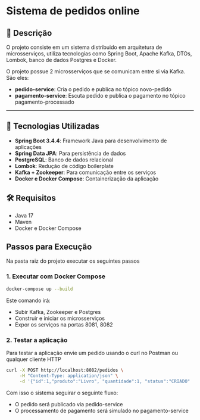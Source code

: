 # Sistema de pedidos online

## 📝 Descrição

O projeto consiste em um sistema distribuido em arquitetura de microsserviços, utiliza
tecnologias como Spring Boot, Apache Kafka, DTOs, Lombok, banco de dados Postgres e Docker. 

O projeto possue 2 microsserviços que se comunicam entre si via Kafka. São eles:

- **pedido-service**: Cria o pedido e publica no tópico novo-pedido
- **pagamento-service**: Escuta pedido e publica o pagamento no tópico pagamento-processado

---

## 🚀 Tecnologias Utilizadas
- **Spring Boot 3.4.4**: Framework Java para desenvolvimento de aplicações
- **Spring Data JPA**: Para persistência de dados
- **PostgreSQL**: Banco de dados relacional
- **Lombok**: Redução de código boilerplate
- **Kafka + Zookeeper**: Para comunicação entre os serviços
- **Docker e Docker Compose**: Containerização da aplicação

## 🛠️ Requisitos
- Java 17
- Maven
- Docker e Docker Compose

## Passos para Execução

Na pasta raiz do projeto executar os seguintes passos

### 1. Executar com Docker Compose
```bash
docker-compose up --build
```
Este comando irá:
- Subir Kafka, Zookeeper e Postgres
- Construir e iniciar os microsserviços
- Expor os serviços na portas 8081, 8082

### 2. Testar a aplicação

Para testar a aplicação envie um pedido usando o curl no Postman ou qualquer cliente HTTP

```bash
curl -X POST http://localhost:8082/pedidos \
     -H "Content-Type: application/json" \
     -d '{"id":1,"produto":"Livro", "quantidade":1, "status":"CRIADO"  "valor":35.90}'
```
Com isso o sistema seguirar o seguinte fluxo:

- O pedido será publicado via pedido-service
- O processamento de pagamento será simulado no pagamento-service




